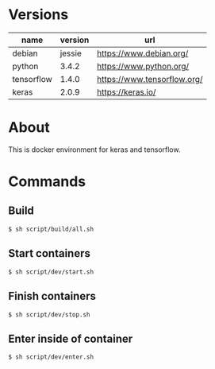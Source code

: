 # Versions

| name          | version                            | url                              |
|---------------|------------------------------------|----------------------------------|
| debian        | jessie                             | https://www.debian.org/          |
| python        | 3.4.2                              | https://www.python.org/          |
| tensorflow    | 1.4.0                              | https://www.tensorflow.org/      |
| keras         | 2.0.9                              | https://keras.io/                |

# About

This is docker environment for keras and tensorflow.

# Commands

## Build

```
$ sh script/build/all.sh
```

## Start containers

```
$ sh script/dev/start.sh
```

## Finish containers

```
$ sh script/dev/stop.sh
```

## Enter inside of container

```
$ sh script/dev/enter.sh
```

